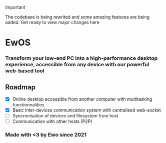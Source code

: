 > [!IMPORTANT]  
> The codebase is being rewrited and some amazing features are being added. Get ready to view major changes here

# EwOS
### Transform your low-end PC into a high-performance desktop experience, accessible from any device with our powerful web-based tool

## Roadmap
- [x] Online desktop accessible from another computer with multitasking functionnalities
- [x] Basic inter-devices communication system with centralised web-socket
- [ ] Syncronisation of devices and filesystem from host
- [ ] Communication with other hosts (P2P)

### Made with <3 by Ewo since 2021
